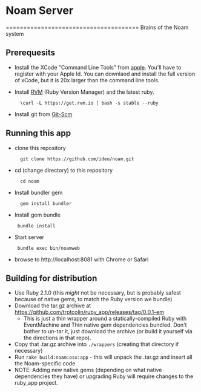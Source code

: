 # Noam Server
======================================
Brains of the Noam system

## Prerequesits

* Install the XCode "Command Line Tools" from [apple](https://developer.apple.com/downloads/index.action).
  You'll have to register with your Apple Id.  You can downlaod and install the full version of xCode, but
  it is 20x larger than the command line tools.

* Install [RVM](https://rvm.io/) (Ruby Version Manager) and the latest ruby.

        \curl -L https://get.rvm.io | bash -s stable --ruby

* Install git from [Git-Scm](http://git-scm.com/downloads)

## Running this app

* clone this repository

        git clone https://github.com/ideo/noam.git

* cd (change directory) to this repository

        cd noam

* Install bundler gem

        gem install bundler

*  Install gem bundle

        bundle install

*  Start server

        bundle exec bin/noamweb

* browse to http://localhost:8081 with Chrome or Safari

## Building for distribution

* Use Ruby 2.1.0 (this *might* not be necessary, but is probably safest because of native gems, to match the Ruby version we bundle)
* Download the tar.gz archive at https://github.com/trptcolin/ruby_app/releases/tag/0.0.1-em
  - This is just a thin wrapper around a statically-compiled Ruby with EventMachine and Thin native gem dependencies bundled. Don't bother to un-tar it, just download the archive (or build it yourself via the directions in that repo).
* Copy that .tar.gz archive into `./wrappers` (creating that directory if necessary)
* Run `rake build:noam:osx:app` - this will unpack the .tar.gz and insert all the Noam-specific code
* NOTE: Adding new native gems (depending on what native dependencies they have) or upgrading Ruby will require changes to the ruby_app project.
